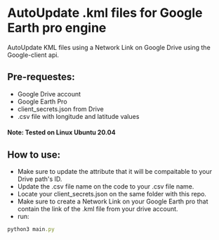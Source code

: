 # AutoUpdate .kml files for Google Earth pro engine
AutoUpdate KML files using a Network Link on Google Drive using the Google-client api. 

## Pre-requestes: <br>
  - Google Drive account
  - Google Earth Pro
  - client_secrets.json from Drive
  - .csv file with longitude and latitude values
#### Note: Tested on Linux Ubuntu 20.04 <br>

## How to use: <br>
  - Make sure to update the <ID> attribute that it will be compaitable to your Drive path's ID. <br>
  - Update the .csv file name on the code to your .csv file name. <br>
  - Locate your client_secrets.json on the same folder with this repo. <br>
  - Make sure to create a Network Link on your Google Earth pro that contain the link of the .kml file from your drive account. <br>
  - run:
  ```ruby 
  python3 main.py
  ```
  


